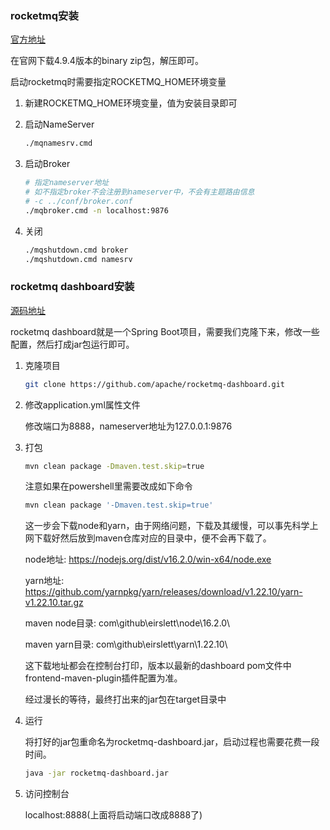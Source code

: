 ### rocketmq安装

[官方地址](https://rocketmq.apache.org/)

在官网下载4.9.4版本的binary zip包，解压即可。

启动rocketmq时需要指定ROCKETMQ_HOME环境变量

1. 新建ROCKETMQ_HOME环境变量，值为安装目录即可

2. 启动NameServer

   ```bash
   ./mqnamesrv.cmd
   ```

3. 启动Broker

   ```bash
   # 指定nameserver地址
   # 如不指定broker不会注册到nameserver中，不会有主题路由信息
   # -c ../conf/broker.conf
   ./mqbroker.cmd -n localhost:9876
   ```

4. 关闭

   ```bash
   ./mqshutdown.cmd broker
   ./mqshutdown.cmd namesrv
   ```

### rocketmq dashboard安装

[源码地址](https://github.com/apache/rocketmq-dashboard)

rocketmq dashboard就是一个Spring Boot项目，需要我们克隆下来，修改一些配置，然后打成jar包运行即可。

1. 克隆项目

   ```bash
   git clone https://github.com/apache/rocketmq-dashboard.git
   ```

2. 修改application.yml属性文件

   修改端口为8888，nameserver地址为127.0.0.1:9876

3. 打包

   ```bash
   mvn clean package -Dmaven.test.skip=true
   ```

   注意如果在powershell里需要改成如下命令

   ```bash
   mvn clean package '-Dmaven.test.skip=true'
   ```

   这一步会下载node和yarn，由于网络问题，下载及其缓慢，可以事先科学上网下载好然后放到maven仓库对应的目录中，便不会再下载了。

   node地址: https://nodejs.org/dist/v16.2.0/win-x64/node.exe

   yarn地址: https://github.com/yarnpkg/yarn/releases/download/v1.22.10/yarn-v1.22.10.tar.gz

   maven node目录: com\github\eirslett\node\16.2.0\

   maven yarn目录: com\github\eirslett\yarn\1.22.10\

   这下载地址都会在控制台打印，版本以最新的dashboard pom文件中frontend-maven-plugin插件配置为准。

   经过漫长的等待，最终打出来的jar包在target目录中

4. 运行

   将打好的jar包重命名为rocketmq-dashboard.jar，启动过程也需要花费一段时间。

   ```bash
   java -jar rocketmq-dashboard.jar
   ```

5. 访问控制台

   localhost:8888(上面将启动端口改成8888了)

